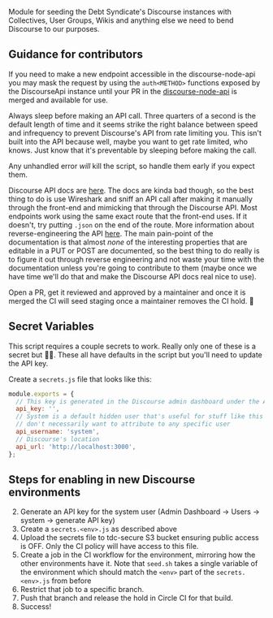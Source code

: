 Module for seeding the Debt Syndicate's Discourse instances with Collectives, User Groups, Wikis and anything else we need to bend Discourse to our purposes.

## Guidance for contributors

If you need to make a new endpoint accessible in the discourse-node-api you may mask the request by using the `auth<METHOD>` functions exposed by the DiscourseApi instance until your PR in the [discourse-node-api](https://github.com/debtcollective/discourse-node-api) is merged and available for use.

Always sleep before making an API call. Three quarters of a second is the default length of time and it seems strike the right balance between speed and infrequency to prevent Discourse's API from rate limiting you. This isn't built into the API because well, maybe you want to get rate limited, who knows. Just know that it's preventable by sleeping before making the call.

Any unhandled error _will_ kill the script, so handle them early if you expect them.

Discourse API docs are [here](http://docs.discourse.org). The docs are kinda bad though, so the best thing to do is use Wireshark and sniff an API call after making it manually through the front-end and mimicking that through the Discourse API. Most endpoints work using the same exact route that the front-end uses. If it doesn't, try putting `.json` on the end of the route. More information about reverse-engineering the API [here](https://meta.discourse.org/t/how-to-reverse-engineer-the-discourse-api/20576). The main pain-point of the documentation is that almost _none_ of the interesting properties that are editable in a PUT or POST are documented, so the best thing to do really is to figure it out through reverse engineering and not waste your time with the documentation unless you're going to contribute to them (maybe once we have time we'll do that and make the Discourse API docs real nice to use).

Open a PR, get it reviewed and approved by a maintainer and once it is merged the CI will seed staging once a maintainer removes the CI hold. 🎊

## Secret Variables

This script requires a couple secrets to work. Really only one of these is a secret but :woman_shrugging:. These all have defaults in the script but you'll need to update the API key.

Create a `secrets.js` file that looks like this:

```javascript
module.exports = {
  // This key is generated in the Discourse admin dashboard under the API tab
  api_key: '',
  // System is a default hidden user that's useful for stuff like this that we
  // don't necessarily want to attribute to any specific user
  api_username: 'system',
  // Discourse's location
  api_url: 'http://localhost:3000',
};
```

## Steps for enabling in new Discourse environments

2.  Generate an API key for the system user (Admin Dashboard -> Users -> system -> generate API key)
3.  Create a `secrets.<env>.js` as described above
4.  Upload the secrets file to tdc-secure S3 bucket ensuring public access is OFF. Only the CI policy will have access to this file.
5.  Create a job in the CI workflow for the environment, mirroring how the other environments have it. Note that `seed.sh` takes a single variable of the environment which should match the `<env>` part of the `secrets.<env>.js` from before
6.  Restrict that job to a specific branch.
7.  Push that branch and release the hold in Circle CI for that build.
8.  Success!
